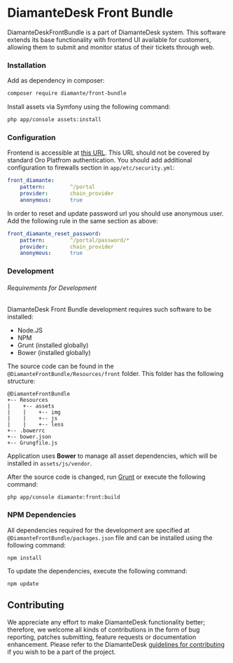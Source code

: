 # DiamanteDesk Front Bundle #

DiamanteDeskFrontBundle is a part of DiamanteDesk system. This software extends its base functionality with frontend UI available for customers, allowing them to submit and monitor status of their tickets through web.

### Installation ###

Add as dependency in composer:

```bash
composer require diamante/front-bundle
```
Install assets via Symfony using the following command:

```bash
php app/console assets:install
```

### Configuration ###

Frontend is accessible at [this URL](http://app/portal). This URL should not be covered by standard Oro Platfrom authentication. You should add additional configuration to firewalls section in `app/etc/security.yml`:

```yml
front_diamante:
    pattern:        ^/portal
    provider:       chain_provider
    anonymous:      true
```

In order to reset and update password url you should use anonymous user. Add the following rule in the same section as above:

```yml
front_diamante_reset_password:
    pattern:        ^/portal/password/*
    provider:       chain_provider
    anonymous:      true
```
            
### Development ###

###### Requirements for Development ###

DiamanteDesk Front Bundle development requires such software to be installed:

- Node.JS
- NPM
- Grunt (installed globally)
- Bower (installed globally)

The source code can be found in the `@DiamanteFrontBundle/Resources/front` folder. This folder has the following structure:

```
@DiamanteFrontBundle
+-- Resources
|    +-- assets
|    |    +-- img
|    |    +-- js
|    |    +-- less
+-- .bowerrc
+-- bower.json
+-- Grungfile.js
```

Application uses **Bower** to manage all asset dependencies, which will be installed in `assets/js/vendor`.

After the source code is changed, run [Grunt](http://gruntjs.com/) or execute the following command:

```
php app/console diamante:front:build
```
### NPM Dependencies ###

All dependencies required for the development are specified at `@DiamanteFrontBundle/packages.json` file and can be installed  using the following command:

`npm install`

To update the dependencies, execute the following command:

`npm update` 

## Contributing

We appreciate any effort to make DiamanteDesk functionality better; therefore, we welcome all kinds of contributions in the form of bug reporting, patches submitting, feature requests or documentation enhancement. Please refer to the DiamanteDesk [guidelines for contributing](http://docs.diamantedesk.com/en/latest/developer-guide/contributing.html) if you wish to be a part of the project.
